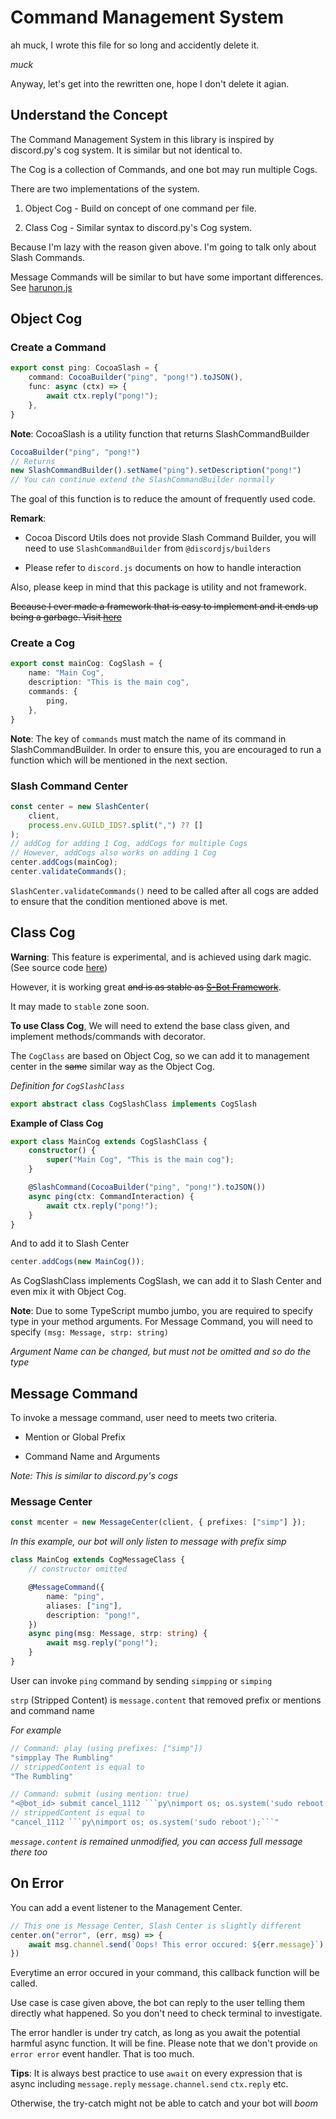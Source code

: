 # Command Management System

ah muck, I wrote this file for so long and accidently delete it.

*muck*

Anyway, let's get into the rewritten one, hope I don't delete it agian.

## Understand the Concept

The Command Management System in this library is inspired by discord.py's
cog system. It is similar but not identical to.

The Cog is a collection of Commands, and one bot may run multiple Cogs.

There are two implementations of the system.

1) Object Cog - Build on concept of one command per file.

2) Class Cog - Similar syntax to discord.py's Cog system.

Because I'm lazy with the reason given above. I'm going to talk only about
Slash Commands.

Message Commands will be similar to but have some important differences.
See [harunon.js](https://github.com/CarelessDev/harunon.js)

## Object Cog

### Create a Command

```ts
export const ping: CocoaSlash = {
    command: CocoaBuilder("ping", "pong!").toJSON(),
    func: async (ctx) => {
        await ctx.reply("pong!");
    },
}
```

**Note**: CocoaSlash is a utility function that returns SlashCommandBuilder

```ts
CocoaBuilder("ping", "pong!")
// Returns
new SlashCommandBuilder().setName("ping").setDescription("pong!")
// You can continue extend the SlashCommandBuilder normally
```

The goal of this function is to reduce the amount of frequently used code.

**Remark**:

- Cocoa Discord Utils does not provide Slash Command Builder,
you will need to use `SlashCommandBuilder` from `@discordjs/builders`

- Please refer to `discord.js` documents on how to handle interaction

Also, please keep in mind that this package is utility and not framework.

~~Because I ever made a framework that is easy to implement and it ends up
being a garbage. Visit [here](https://www.npmjs.com/package/s-bot-framework)~~

### Create a Cog

```ts
export const mainCog: CogSlash = {
    name: "Main Cog",
    description: "This is the main cog",
    commands: {
        ping,
    },
}
```

**Note**: The key of `commands` must match the name of its command in SlashCommandBuilder.
In order to ensure this, you are encouraged to run a function which will be
mentioned in the next section.

### Slash Command Center

```ts
const center = new SlashCenter(
    client,
    process.env.GUILD_IDS?.split(",") ?? []
);
// addCog for adding 1 Cog, addCogs for multiple Cogs
// However, addCogs also works on adding 1 Cog
center.addCogs(mainCog);
center.validateCommands();
```

`SlashCenter.validateCommands()` need to be called after all cogs are added
to ensure that the condition mentioned above is met.

## Class Cog

**Warning**: This feature is experimental, and is achieved using dark magic. (See source code [here](../src/slash/class/index.ts))

However, it is working great ~~and is as stable as [S-Bot Framework](https://www.npmjs.com/package/s-bot-framework)~~.

It may made to `stable` zone soon.

**To use Class Cog**, We will need to extend the base class given,
and implement methods/commands with decorator.

The `CogClass` are based on Object Cog, so we can add it to management center
in the ~~same~~ similar way as the Object Cog.

*Definition for `CogSlashClass`*

```ts
export abstract class CogSlashClass implements CogSlash
```

**Example of Class Cog**

```ts
export class MainCog extends CogSlashClass {
    constructor() {
        super("Main Cog", "This is the main cog");
    }

    @SlashCommand(CocoaBuilder("ping", "pong!").toJSON())
    async ping(ctx: CommandInteraction) {
        await ctx.reply("pong!");
    }
}
```

And to add it to Slash Center

```ts
center.addCogs(new MainCog());
```

As CogSlashClass implements CogSlash, we can add it to Slash Center and even mix it with Object Cog.

**Note**: Due to some TypeScript mumbo jumbo, you are required to specify type
in your method arguments. 
For Message Command, you will need to specify `(msg: Message, strp: string)`

*Argument Name can be changed, but must not be omitted and so do the type*

## Message Command

To invoke a message command, user need to meets two criteria.

- Mention or Global Prefix

- Command Name and Arguments

*Note: This is similar to discord.py's cogs*

### Message Center

```ts
const mcenter = new MessageCenter(client, { prefixes: ["simp"] });
```

*In this example, our bot will only listen to message with prefix simp*

```ts
class MainCog extends CogMessageClass {
    // constructor omitted

    @MessageCommand({
        name: "ping",
        aliases: ["ing"],
        description: "pong!",
    })
    async ping(msg: Message, strp: string) {
        await msg.reply("pong!");
    }
}
```

User can invoke `ping` command by sending `simpping` or `simping`

`strp` (Stripped Content) is `message.content` that removed prefix or mentions
and command name

*For example*

```ts
// Command: play (using prefixes: ["simp"])
"simpplay The Rumbling"
// strippedContent is equal to
"The Rumbling"

// Command: submit (using mention: true)
"<@bot_id> submit cancel_1112 ```py\nimport os; os.system('sudo reboot');```"
// strippedContent is equal to
"cancel_1112 ```py\nimport os; os.system('sudo reboot');```"
```

*`message.content` is remained unmodified, you can access full message there too*

## On Error

You can add a event listener to the Management Center.

```ts
// This one is Message Center, Slash Center is slightly different
center.on("error", (err, msg) => {
    await msg.channel.send(`Oops! This error occured: ${err.message}`);
})
```

Everytime an error occured in your command, this callback function will be called.

Use case is case given above, the bot can reply to the user telling them directly what happened. So you don't need to check terminal to investigate.

The error handler is under try catch, as long as you await the potential harmful async function. It will be fine. Please note that we don't provide `on error error` event handler. That is too much.

**Tips**: It is always best practice to use `await` on every expression that is async including `message.reply` `message.channel.send` `ctx.reply` etc.

Otherwise, the try-catch might not be able to catch and your bot will *boom*
